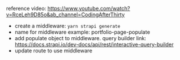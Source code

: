 reference video:
https://www.youtube.com/watch?v=RceLeh9D85o&ab_channel=CodingAfterThirty

- create a middleware: `yarn strapi generate`
- name for middleware example: portfolio-page-populate
- add populate object to middleware. query builder link: https://docs.strapi.io/dev-docs/api/rest/interactive-query-builder
- update route to use middleware
